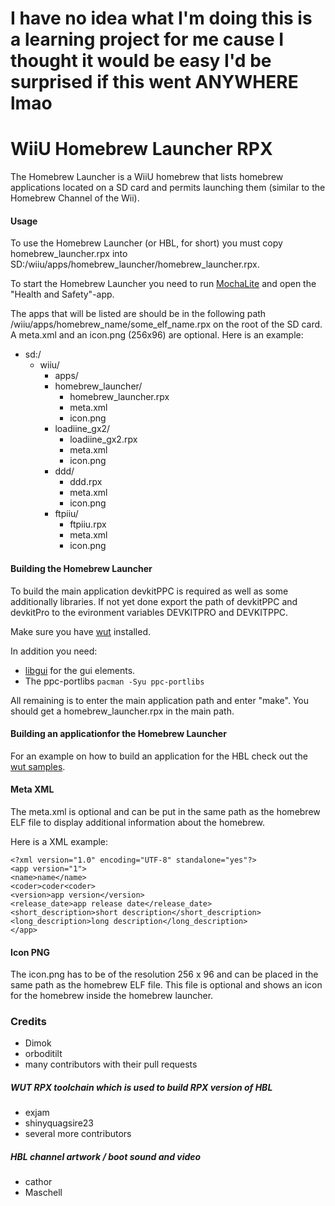 # I have no idea what I'm doing this is a learning project for me cause I thought it would be easy I'd be surprised if this went ANYWHERE lmao

# WiiU Homebrew Launcher RPX

The Homebrew Launcher is a WiiU homebrew that lists homebrew applications located on a SD card and permits launching them (similar to the Homebrew Channel of the Wii).

#### Usage

To use the Homebrew Launcher (or HBL, for short) you must copy homebrew_launcher.rpx into SD:/wiiu/apps/homebrew_launcher/homebrew_launcher.rpx.

To start the Homebrew Launcher you need to run [MochaLite](https://github.com/wiiu-env/MochaLite) and open the "Health and Safety"-app.

The apps that will be listed are should be in the following path /wiiu/apps/homebrew_name/some_elf_name.rpx on the root of the SD card. A meta.xml and an icon.png (256x96) are optional. Here is an example:

- sd:/
  - wiiu/
    - apps/
     - homebrew_launcher/
        - homebrew_launcher.rpx
        - meta.xml
        - icon.png
     - loadiine_gx2/
       - loadiine_gx2.rpx
       - meta.xml
       - icon.png
     - ddd/
       - ddd.rpx
       - meta.xml
       - icon.png
     - ftpiiu/
       - ftpiiu.rpx
       - meta.xml
       - icon.png

#### Building the Homebrew Launcher
To build the main application devkitPPC is required as well as some additionally libraries. If not yet done export the path of devkitPPC and devkitPro to the evironment variables DEVKITPRO and DEVKITPPC. 

Make sure you have [wut](https://github.com/devkitPro/wut/) installed.

In addition you need: 
- [libgui](https://github.com/wiiu-env/libgui) for the gui elements.
- The ppc-portlibs `pacman -Syu ppc-portlibs`

All remaining is to enter the main application path and enter "make". You should get a homebrew_launcher.rpx in the main path.

#### Building an applicationfor the Homebrew Launcher 
For an example on how to build an application for the HBL check out the [wut samples](https://github.com/devkitPro/wut/tree/master/samples).

#### Meta XML

The meta.xml is optional and can be put in the same path as the homebrew ELF file to display additional information about the homebrew.

Here is a XML example:

    <?xml version="1.0" encoding="UTF-8" standalone="yes"?>
    <app version="1">
    <name>name</name>
    <coder>coder<coder>
    <version>app version</version>
    <release_date>app release date</release_date>
    <short_description>short description</short_description> 
    <long_description>long description</long_description> 
    </app>

#### Icon PNG
The icon.png has to be of the resolution 256 x 96 and can be placed in the same path as the homebrew ELF file. This file is optional and shows an icon for the homebrew inside the homebrew launcher.

### Credits
* Dimok
* orboditilt
* many contributors with their pull requests

##### WUT RPX toolchain which is used to build RPX version of HBL
* exjam
* shinyquagsire23
* several more contributors

##### HBL channel artwork / boot sound and video
* cathor
* Maschell
